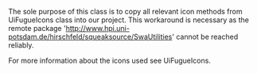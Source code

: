 The sole purpose of this class is to copy all relevant icon methods from UiFugueIcons class 
into our project.
This workaround is necessary as the remote package 'http://www.hpi.uni-potsdam.de/hirschfeld/squeaksource/SwaUtilities' cannot be reached reliably.

For more information about the icons used see UiFugueIcons.
